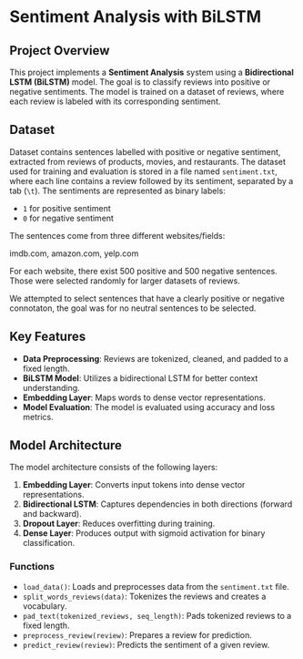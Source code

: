 # Sentiment Analysis with BiLSTM

## Project Overview

This project implements a **Sentiment Analysis** system using a **Bidirectional LSTM (BiLSTM)** model. The goal is to classify reviews into positive or negative sentiments. The model is trained on a dataset of reviews, where each review is labeled with its corresponding sentiment. 

## Dataset

Dataset contains sentences labelled with positive or negative sentiment, extracted from reviews of products, movies, and restaurants.
The dataset used for training and evaluation is stored in a file named `sentiment.txt`, where each line contains a review followed by its sentiment, separated by a tab (`\t`). The sentiments are represented as binary labels:
- `1` for positive sentiment
- `0` for negative sentiment
  
The sentences come from three different websites/fields:

imdb.com, amazon.com, yelp.com

For each website, there exist 500 positive and 500 negative sentences. Those were selected randomly for larger datasets of reviews. 

We attempted to select sentences that have a clearly positive or negative connotaton, the goal was for no neutral sentences to be selected.

## Key Features
- **Data Preprocessing**: Reviews are tokenized, cleaned, and padded to a fixed length.
- **BiLSTM Model**: Utilizes a bidirectional LSTM for better context understanding.
- **Embedding Layer**: Maps words to dense vector representations.
- **Model Evaluation**: The model is evaluated using accuracy and loss metrics.

## Model Architecture

The model architecture consists of the following layers:
1. **Embedding Layer**: Converts input tokens into dense vector representations.
2. **Bidirectional LSTM**: Captures dependencies in both directions (forward and backward).
3. **Dropout Layer**: Reduces overfitting during training.
4. **Dense Layer**: Produces output with sigmoid activation for binary classification.

### Functions
- `load_data()`: Loads and preprocesses data from the `sentiment.txt` file.
- `split_words_reviews(data)`: Tokenizes the reviews and creates a vocabulary.
- `pad_text(tokenized_reviews, seq_length)`: Pads tokenized reviews to a fixed length.
- `preprocess_review(review)`: Prepares a review for prediction.
- `predict_review(review)`: Predicts the sentiment of a given review.
